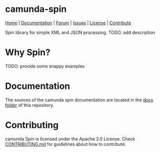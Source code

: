 camunda-spin
============

<p>
  <a href="http://camunda.org/">Home</a> |
  <a href="docs/index.md">Documentation</a> |
  <a href="http://camunda.org/community/forum.html">Forum</a> |
  <a href="https://app.camunda.com/jira/browse/CAM">Issues</a> |
  <a href="LICENSE">License</a> |
  <a href="CONTRIBUTING.md">Contribute</a>
</p>

Spin library for simple XML and JSON processing. TODO: add description

# Why Spin?

TODO: provide some snappy examples

# Documentation

The sources of the camunda spin documentation are located in the [docs folder](docs/index.md) of this repository.

# Contributing

camunda Spin is licensed under the Apache 2.0 License. Check [CONTRIBUTING.md](CONTRIBUTING.md) for guidelines about how to contribute.
